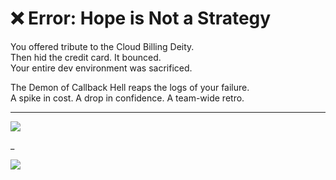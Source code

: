 # ❌ Error: Hope is Not a Strategy

You offered tribute to the Cloud Billing Deity.  
Then hid the credit card. It bounced.  
Your entire dev environment was sacrificed.

The Demon of Callback Hell reaps the logs of your failure.  
A spike in cost. A drop in confidence. A team-wide retro.

---

<a href="../../glossary.md">
  <img src="https://img.shields.io/badge/Consult%20the%20DevLore%20Glossary-5dade2?style=for-the-badge"/>
</a>

_

<a href="../../start-game.md">
  <img src="https://img.shields.io/badge/The%20runtime%20betrayed%20you.%20Return%20stronger-slategray?style=for-the-badge"/>
</a>
